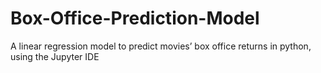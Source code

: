 # Box-Office-Prediction-Model
A linear regression model to predict movies’ box office returns in python, using the Jupyter IDE
